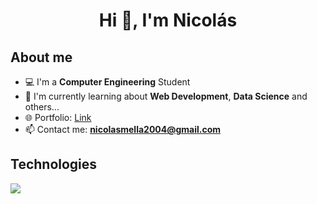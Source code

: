 <h1 align="center">Hi 👋, I'm Nicolás</h1>
<h2>About me</h2>

- 💻 I'm a **Computer Engineering** Student
- 🌱 I'm currently learning about **Web Development**, **Data Science** and others...
- 🌐 Portfolio: [Link](https://nicomellaor.github.io/)
- 📫 Contact me: **nicolasmella2004@gmail.com**

<h2>Technologies</h2>
<p align="left">
  <a href="https://skillicons.dev">
    <img src="https://skillicons.dev/icons?i=python,react,nodejs,laravel,java,bootstrap,js,html,css" />
  </a>
</p>

